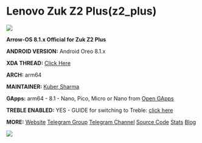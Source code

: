 # Lenovo Zuk Z2 Plus(z2_plus)
![
](https://github.com/ArrowOS/getting_started/raw/master/etc/logo.png?raw=true)

**Arrow-OS 8.1.x Official for Zuk Z2 Plus**

**ANDROID VERSION:** Android Oreo 8.1.x 

**XDA THREAD:** [Click Here](https://forum.xda-developers.com/lenovo-zuk-z2/development/rom-arrowos-zuk-z2-plus-t3817547)

**ARCH:** arm64

**MAINTAINER:** [Kuber Sharma](https://t.me/kubersharma)

**GApps:** arm64 - 8.1 - Nano, Pico, Micro or Nano from [Open GApps](opengapps.org)

**TREBLE ENABLED:** YES - GUIDE for switching to Treble: [click here](https://forum.xda-developers.com/lenovo-zuk-z2/how-to/z2plus-treble-roms-flashing-reverting-t3778287)


**MORE:**
[Website](https;//arrowos.net)
[Telegram Group](https;//t.me/arrowos)
[Telegram Channel](https;//t.me/arrow_os)
[Source Code](https;//github.com/arrowos)
[Stats](https;//stats.arrowos.net)
[Blog](https;//blog.arrowos.net)

![](https://cdn2.gsmarena.com/vv/pics/lenovo/zuk-z2-2.jpg)